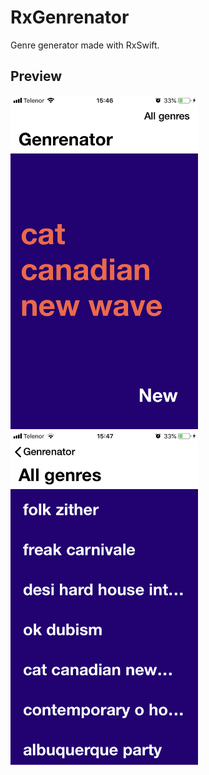 # RxGenrenator

Genre generator made with RxSwift.

## Preview

<img src="image1.PNG" width="300"> <img src="image2.PNG" width="300">


